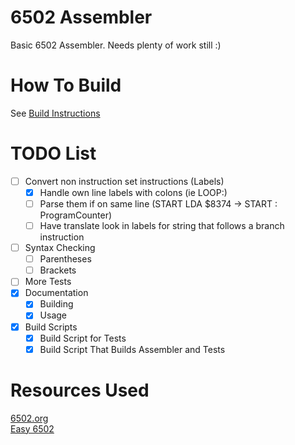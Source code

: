 # 6502 Assembler

Basic 6502 Assembler. Needs plenty of work still :)   

# How To Build  
See [Build Instructions](Documentation/BuildInstructions.md)  

# TODO List
- [ ] Convert non instruction set instructions (Labels)
  - [X] Handle own line labels with colons (ie LOOP:)
  - [ ] Parse them if on same line (START LDA $8374 -> START : ProgramCounter)
  - [ ] Have translate look in labels for string that follows a branch instruction
- [ ] Syntax Checking
  - [ ] Parentheses
  - [ ] Brackets
- [ ] More Tests
- [X] Documentation
  - [X] Building
  - [X] Usage
- [X] Build Scripts
  - [X] Build Script for Tests
  - [X] Build Script That Builds Assembler and Tests

# Resources Used  

[6502.org](http://www.6502.org/tutorials/6502opcodes.html)  
[Easy 6502](https://skilldrick.github.io/easy6502/)
